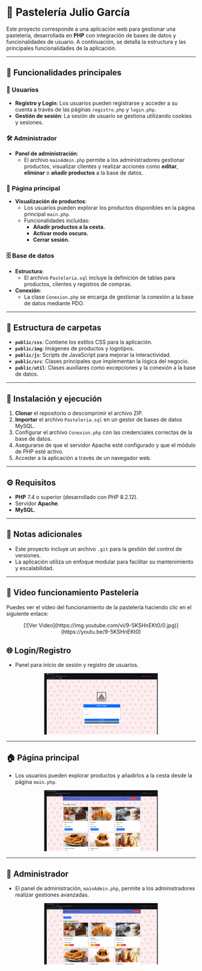 # 🧁 Pastelería Julio García

Este proyecto corresponde a una aplicación web para gestionar una pastelería, desarrollada en **PHP** con integración de bases de datos y funcionalidades de usuario. A continuación, se detalla la estructura y las principales funcionalidades de la aplicación.

---

## 🌟 Funcionalidades principales

### 👤 Usuarios
- **Registro y Login**: Los usuarios pueden registrarse y acceder a su cuenta a través de las páginas `registro.php` y `login.php`.
- **Gestión de sesión**: La sesión de usuario se gestiona utilizando cookies y sesiones.

### 🛠️ Administrador
- **Panel de administración**: 
  - El archivo `mainAdmin.php` permite a los administradores gestionar productos, visualizar clientes y realizar acciones como **editar**, **eliminar** o **añadir productos** a la base de datos.

### 🛒 Página principal
- **Visualización de productos**: 
  - Los usuarios pueden explorar los productos disponibles en la página principal `main.php`.
  - Funcionalidades incluidas:
    - **Añadir productos a la cesta.**
    - **Activar modo oscuro.**
    - **Cerrar sesión.**

### 🗄️ Base de datos
- **Estructura**: 
  - El archivo `Pasteleria.sql` incluye la definición de tablas para productos, clientes y registros de compras.
- **Conexión**: 
  - La clase `Conexion.php` se encarga de gestionar la conexión a la base de datos mediante PDO.

---

## 📂 Estructura de carpetas
- **`public/css`**: Contiene los estilos CSS para la aplicación.
- **`public/img`**: Imágenes de productos y logotipos.
- **`public/js`**: Scripts de JavaScript para mejorar la interactividad.
- **`public/src`**: Clases principales que implementan la lógica del negocio.
- **`public/util`**: Clases auxiliares como excepciones y la conexión a la base de datos.

---

## 🚀 Instalación y ejecución
1. **Clonar** el repositorio o descomprimir el archivo ZIP.
2. **Importar** el archivo `Pasteleria.sql` en un gestor de bases de datos MySQL.
3. Configurar el archivo `Conexion.php` con las credenciales correctas de la base de datos.
4. Asegurarse de que el servidor Apache esté configurado y que el módulo de PHP esté activo.
5. Acceder a la aplicación a través de un navegador web.

---

## ⚙️ Requisitos
- **PHP** 7.4 o superior (desarrollado con PHP 8.2.12).
- Servidor **Apache**.
- **MySQL**.

---

## 📝 Notas adicionales
- Este proyecto incluye un archivo `.git` para la gestión del control de versiones.
- La aplicación utiliza un enfoque modular para facilitar su mantenimiento y escalabilidad.

---

## 🎥 Video funcionamiento Pastelería

Puedes ver el video del funcionamiento de la pastelería haciendo clic en el siguiente enlace:

<div align="center">
[![Ver Video](https://img.youtube.com/vi/9-5KSHnEKt0/0.jpg)](https://youtu.be/9-5KSHnEKt0)
</div>

## 🌐 Login/Registro
- Panel para inicio de sesión y registro de usuarios.
  
<p align="center">
  <img src="public/img/login.png" alt="Vista de login" width="60%">
</p>

---

## 🏠 Página principal
- Los usuarios pueden explorar productos y añadirlos a la cesta desde la página `main.php`.

<p align="center">
  <img src="public/img/usuario.png" alt="Vista principal" width="60%">
</p>

---

## 🔑 Administrador
- El panel de administración, `mainAdmin.php`, permite a los administradores realizar gestiones avanzadas.

<p align="center">
  <img src="public/img/admin.png" alt="Panel de administración" width="60%">
</p>
